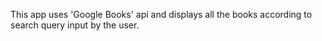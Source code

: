 This app uses 'Google Books' api and displays all the books according to search query input by the user.
